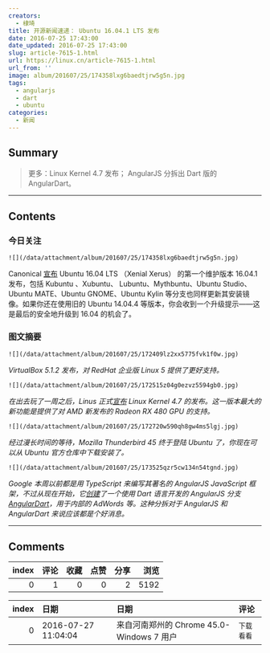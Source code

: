 ```yaml
---
creators:
  - 棣琦
title: 开源新闻速递： Ubuntu 16.04.1 LTS 发布
date: 2016-07-25 17:43:00
date_updated: 2016-07-25 17:43:00
slug: article-7615-1.html
url: https://linux.cn/article-7615-1.html
url_from: ''
image: album/201607/25/174358lxg6baedtjrw5g5n.jpg
tags:
  - angularjs
  - dart
  - ubuntu
categories:
  - 新闻
---
```


## Summary

> 更多：Linux Kernel 4.7 发布；
> AngularJS 分拆出 Dart 版的 AngularDart。

***

<!-- more -->

## Contents

### 今日关注

`![](/data/attachment/album/201607/25/174358lxg6baedtjrw5g5n.jpg)`

Canonical [宣布](http://ubuntu-news.org/2016/07/21/ubuntu-16-04-1-lts-released/) Ubuntu 16.04 LTS （Xenial Xerus） 的第一个维护版本 16.04.1 发布，包括 Kubuntu 、Xubuntu、 Lubuntu、Mythbuntu、Ubuntu Studio、Ubuntu MATE、Ubuntu GNOME、Ubuntu Kylin 等分支也同样更新其安装镜像。如果你还在使用旧的 Ubuntu 14.04.4 等版本，你会收到一个升级提示——这是最后的安全地升级到 16.04 的机会了。

### 图文摘要

`![](/data/attachment/album/201607/25/172409lz2xx5775fvk1f0w.jpg)`

*VirtualBox 5.1.2 发布，对 RedHat 企业版 Linux 5 提供了更好支持。*

`![](/data/attachment/album/201607/25/172515z04g0ezvz5594gb0.jpg)`

*在出去玩了一周之后，Linus 正式[宣布](http://lkml.iu.edu/hypermail/linux/kernel/1607.3/00150.html) Linux Kernel 4.7 的发布。这一版本最大的新功能是提供了对 AMD 新发布的 Radeon RX 480 GPU 的支持。*

`![](/data/attachment/album/201607/25/172720w590qh8gw4ms5lgj.jpg)`

*经过漫长时间的等待，Mozilla Thunderbird 45 终于登陆 Ubuntu 了，你现在可以从 Ubuntu 官方仓库中下载安装了。*

`![](/data/attachment/album/201607/25/173525qzr5cw134n54tgnd.jpg)`

*Google 本周以前都是用 TypeScript 来编写其著名的 AngularJS JavaScript 框架，不过从现在开始，它[创建](http://news.dartlang.org/2016/07/angulardart-is-going-all-dart.html)了一个使用 Dart 语言开发的 AngularJS 分支 [AngularDart](https://github.com/dart-lang/angular2)，用于内部的 AdWords 等。这种分拆对于 AngularJS 和 AngularDart 来说应该都是个好消息。*

***

## Comments


|   index |   评论 |   收藏 |   点赞 |   分享 |   浏览 |
|--------:|-------:|-------:|-------:|-------:|-------:|
|       0 |      1 |      0 |      0 |      2 |   5192 |

|   index | 日期                | 日期                                      | 评论       |
|--------:|:--------------------|:------------------------------------------|:-----------|
|       0 | 2016-07-27 11:04:04 | 来自河南郑州的 Chrome 45.0-Windows 7 用户 | `下载看看` |

